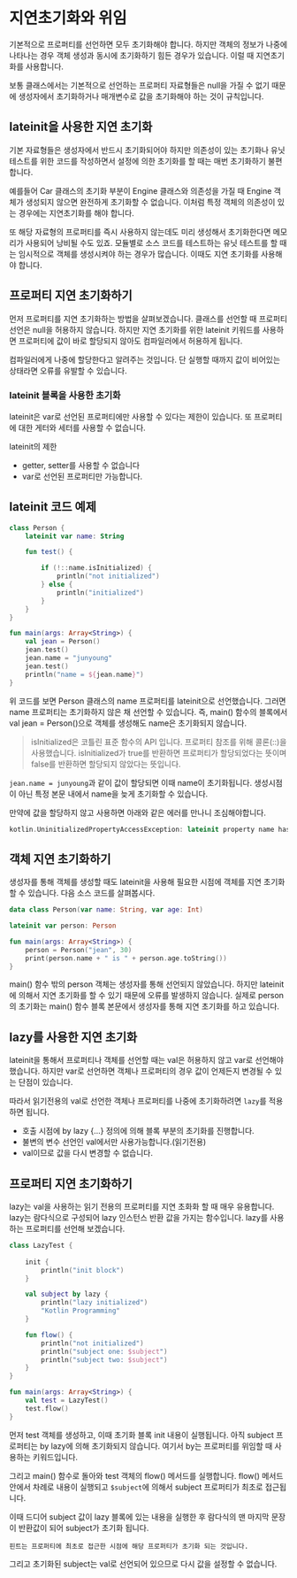 # 지연초기화와 위임

기본적으로 프로퍼티를 선언하면 모두 초기화해야 합니다. 하지만 객체의 정보가 나중에 나타나는 경우 객체 생성과 동시에 초기화하기 힘든 경우가 있습니다. 이럴 때 지연초기화를 사용합니다.

보통 클래스에서는 기본적으로 선언하는 프로퍼티 자료형들은 null을 가질 수 없기 때문에 생성자에서 초기화하거나 매개변수로 값을 초기화해야 하는 것이 규칙입니다.

## lateinit을 사용한 지연 초기화

기본 자료형들은 생성자에서 반드시 초기화되어야 하지만 의존성이 있는 초기화나 유닛 테스트를 위한 코드를 작성하면서 설정에 의한 초기화를 할 때는 매번 초기화하기 불편합니다.

예를들어 Car 클래스의 초기화 부분이 Engine 클래스와 의존성을 가질 때 Engine 객체가 생성되지 않으면 완전하게 초기화할 수 없습니다. 이처럼 특정 객체의 의존성이 있는 경우에는 지연초기화를 해야 합니다.

또 해당 자료형의 프로퍼티를 즉시 사용하지 않는데도 미리 생성해서 초기화한다면 메모리가 사용되어 낭비될 수도 있죠. 모듈별로 소스 코드를 테스트하는 유닛 테스트를 할 때는 임시적으로 객체를 생성시켜야 하는 경우가 많습니다. 이때도 지연 초기화를 사용해야 합니다.

## 프로퍼티 지연 초기화하기

먼저 프로퍼티를 지연 초기화하는 방법을 살펴보겠습니다. 클래스를 선언할 때 프로퍼티 선언은 null을 허용하지 않습니다. 하지만 지연 초기화를 위한 lateinit 키워드를 사용하면 프로퍼티에 값이 바로 할당되지 않아도 컴파일러에서 허용하게 됩니다.

컴파일러에게 나중에 할당한다고 알려주는 것입니다. 단 실행할 때까지 값이 비어있는 상태라면 오류를 유발할 수 있습니다.

### lateinit 블록을 사용한 초기화

lateinit은 var로 선언된 프로퍼티에만 사용할 수 있다는 제한이 있습니다. 또 프로퍼티에 대한 게터와 세터를 사용할 수 없습니다.

lateinit의 제한
- getter, setter를 사용할 수 없습니다
- var로 선언된 프로퍼티만 가능합니다.

## lateinit 코드 예제

```kotlin
class Person {
    lateinit var name: String

    fun test() {

        if (!::name.isInitialized) {
            println("not initialized")
        } else {
            println("initialized")
        }
    }
}

fun main(args: Array<String>) {
    val jean = Person()
    jean.test()
    jean.name = "junyoung"
    jean.test()
    println("name = ${jean.name}")
}
```

위 코드를 보면 Person 클래스의 name 프로퍼티를 lateinit으로 선언했습니다. 그러면 name 프로퍼티는 초기화하지 않은 채 선언할 수 있습니다. 즉, main() 함수의 블록에서 val jean = Person()으로 객체를 생성해도 name은 초기화되지 않습니다. 

> isInitialized은 코틀린 표준 함수의 API 입니다.
프로퍼티 참조를 위해 콜론(::)을 사용했습니다. isInitialized가 true를 반환하면 프로퍼티가 할당되었다는 뜻이며 false를 반환하면 할당되지 않았다는 뜻입니다. 

`jean.name = junyoung`과 같이 값이 할당되면 이때 name이 초기화됩니다. 생성시점이 아닌 특정 본문 내에서 name을 늦게 초기화할 수 있습니다.

만약에 값을 할당하지 않고 사용하면 아래와 같은 에러를 만나니 조심해야합니다.

```kotlin
kotlin.UninitializedPropertyAccessException: lateinit property name has not been initialized
```

## 객체 지연 초기화하기

생성자를 통해 객체를 생성할 때도 lateinit을 사용해 필요한 시점에 객체를 지연 초기화할 수 있습니다. 다음 소스 코드를 살펴봅시다.

```kotlin
data class Person(var name: String, var age: Int)

lateinit var person: Person

fun main(args: Array<String>) {
    person = Person("jean", 30)
    print(person.name + " is " + person.age.toString())
}
```

main() 함수 밖의 person 객체는 생성자를 통해 선언되지 않았습니다. 하지만 lateinit에 의해서 지연 초기화를 할 수 있기 때문에 오류를 발생하지 않습니다. 실제로 person의 초기화는 main() 함수 블록 본문에서 생성자를 통해 지연 초기화를 하고 있습니다.

## lazy를 사용한 지연 초기화

lateinit을 통해서 프로퍼티나 객체를 선언할 때는 val은 허용하지 않고 var로 선언해야 했습니다. 하지만 var로 선언하면 객체나 프로퍼티의 경우 값이 언제든지 변경될 수 있는 단점이 있습니다. 

따라서 읽기전용의 val로 선언한 객체나 프로퍼티를 나중에 초기화하려면 `lazy`를 적용하면 됩니다.

- 호출 시점에 by lazy {...} 정의에 의해 블록 부분의 초기화를 진행합니다.
- 불변의 변수 선언인 val에서만 사용가능합니다.(읽기전용)
- val이므로 값을 다시 변경할 수 없습니다.

## 프로퍼티 지연 초기화하기

lazy는 val을 사용하는 읽기 전용의 프로퍼티를 지연 초화화 할 때 매우 유용합니다. lazy는 람다식으로 구성되어 lazy 인스턴스 반환 값을 가지는 함수입니다. lazy를 사용하는 프로퍼티를 선언해 보겠습니다.


```kotlin
class LazyTest {
    
    init {
        println("init block")
    }

    val subject by lazy {
        println("lazy initialized")
        "Kotlin Programming"
    }

    fun flow() {
        println("not initialized")
        println("subject one: $subject")
        println("subject two: $subject")
    }
}

fun main(args: Array<String>) {
    val test = LazyTest()
    test.flow()
}
```

먼저 test 객체를 생성하고, 이때 초기화 블록 init 내용이 실행됩니다. 아직 subject 프로퍼티는 by lazy에 의해 초기화되지 않습니다. 여기서 by는 프로퍼티를 위임할 때 사용하는 키워드입니다. 

그리고 main() 함수로 돌아와 test 객체의 flow() 메서드를 실행합니다. flow() 메서드 안에서 차례로 내용이 실행되고 `$subject`에 의해서 subject 프로퍼티가 최초로 접근됩니다. 

이때 드디어 subject 값이 lazy 블록에 있는 내용을 실행한 후 람다식의 맨 마지막 문장이 반환값이 되어 subject가 초기화 됩니다.

`핀트는 프로퍼티에 최초로 접근한 시점에 해당 프로퍼티가 초기화 되는 것입니다.`

그리고 초기화된 subject는 val로 선언되어 있으므로 다시 값을 설정할 수 없습니다.

